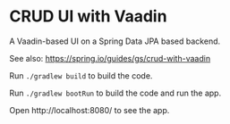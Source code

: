 # CRUD UI with Vaadin

A Vaadin-based UI on a Spring Data JPA based backend.

See also: https://spring.io/guides/gs/crud-with-vaadin


Run `./gradlew build` to build the code.

Run `./gradlew bootRun` to build the code and run the app.

Open http://localhost:8080/ to see the app.
